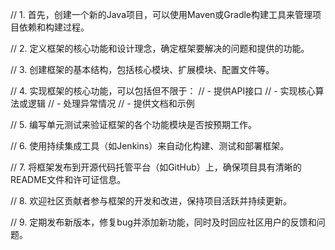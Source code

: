 // 1. 首先，创建一个新的Java项目，可以使用Maven或Gradle构建工具来管理项目依赖和构建过程。

// 2. 定义框架的核心功能和设计理念，确定框架要解决的问题和提供的功能。

// 3. 创建框架的基本结构，包括核心模块、扩展模块、配置文件等。

// 4. 实现框架的核心功能，可以包括但不限于：
//    - 提供API接口
//    - 实现核心算法或逻辑
//    - 处理异常情况
//    - 提供文档和示例

// 5. 编写单元测试来验证框架的各个功能模块是否按预期工作。

// 6. 使用持续集成工具（如Jenkins）来自动化构建、测试和部署框架。

// 7. 将框架发布到开源代码托管平台（如GitHub）上，确保项目具有清晰的README文件和许可证信息。

// 8. 欢迎社区贡献者参与框架的开发和改进，保持项目活跃并持续更新。

// 9. 定期发布新版本，修复bug并添加新功能，同时及时回应社区用户的反馈和问题。
